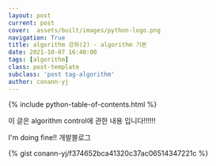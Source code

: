 ```yaml
---
layout: post
current: post
cover:  assets/built/images/python-logo.png
navigation: True
title: algorithm 강좌(2) - algorithm 기본
date: 2021-10-07 16:40:00
tags: [algorithm]
class: post-template
subclass: 'post tag-algorithm'
author: conann-yj
---
```


{% include python-table-of-contents.html %}

이 글은 algorithm control에 관한 내용 입니다!!!!!!

I'm doing fine!! 개발블로그 

{% gist conann-yj/f374652bca41320c37ac06514347221c %}